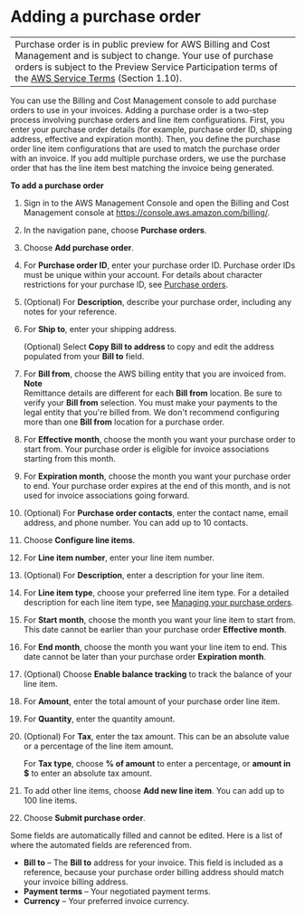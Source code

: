 # Adding a purchase order<a name="adding-po"></a>


|  | 
| --- |
| Purchase order is in public preview for AWS Billing and Cost Management and is subject to change\. Your use of purchase orders is subject to the Preview Service Participation terms of the [AWS Service Terms](https://aws.amazon.com/service-terms/) \(Section 1\.10\)\. | 

You can use the Billing and Cost Management console to add purchase orders to use in your invoices\. Adding a purchase order is a two\-step process involving purchase orders and line item configurations\. First, you enter your purchase order details \(for example, purchase order ID, shipping address, effective and expiration month\)\. Then, you define the purchase order line item configurations that are used to match the purchase order with an invoice\. If you add multiple purchase orders, we use the purchase order that has the line item best matching the invoice being generated\.<a name="add-po-steps"></a>

**To add a purchase order**

1. Sign in to the AWS Management Console and open the Billing and Cost Management console at [https://console\.aws\.amazon\.com/billing/](https://console.aws.amazon.com/billing/)\.

1. In the navigation pane, choose **Purchase orders**\.

1. Choose **Add purchase order**\.

1. For **Purchase order ID**, enter your purchase order ID\. Purchase order IDs must be unique within your account\. For details about character restrictions for your purchase ID, see [Purchase orders](billing-limits.md#limits-po)\.

1. \(Optional\) For **Description**, describe your purchase order, including any notes for your reference\.

1. For **Ship to**, enter your shipping address\.

   \(Optional\) Select **Copy Bill to address** to copy and edit the address populated from your **Bill to** field\.

1. For **Bill from**, choose the AWS billing entity that you are invoiced from\.
**Note**  
Remittance details are different for each **Bill from** location\. Be sure to verify your **Bill from** selection\. You must make your payments to the legal entity that you're billed from\. We don't recommend configuring more than one **Bill from** location for a purchase order\.

1. For **Effective month**, choose the month you want your purchase order to start from\. Your purchase order is eligible for invoice associations starting from this month\.

1. For **Expiration month**, choose the month you want your purchase order to end\. Your purchase order expires at the end of this month, and is not used for invoice associations going forward\.

1. \(Optional\) For **Purchase order contacts**, enter the contact name, email address, and phone number\. You can add up to 10 contacts\.

1. Choose **Configure line items**\.

1. For **Line item number**, enter your line item number\.

1. \(Optional\) For **Description**, enter a description for your line item\.

1. For **Line item type**, choose your preferred line item type\. For a detailed description for each line item type, see [Managing your purchase orders](manage-purchaseorders.md)\.

1. For **Start month**, choose the month you want your line item to start from\. This date cannot be earlier than your purchase order **Effective month**\.

1. For **End month**, choose the month you want your line item to end\. This date cannot be later than your purchase order **Expiration month**\.

1. \(Optional\) Choose **Enable balance tracking** to track the balance of your line item\.

1. For **Amount**, enter the total amount of your purchase order line item\.

1. For **Quantity**, enter the quantity amount\.

1. \(Optional\) For **Tax**, enter the tax amount\. This can be an absolute value or a percentage of the line item amount\.

   For **Tax type**, choose **% of amount** to enter a percentage, or **amount in $** to enter an absolute tax amount\.

1. To add other line items, choose **Add new line item**\. You can add up to 100 line items\.

1. Choose **Submit purchase order**\.

Some fields are automatically filled and cannot be edited\. Here is a list of where the automated fields are referenced from\.
+ **Bill to** – The **Bill to** address for your invoice\. This field is included as a reference, because your purchase order billing address should match your invoice billing address\. 
+ **Payment terms** – Your negotiated payment terms\.
+ **Currency** – Your preferred invoice currency\.